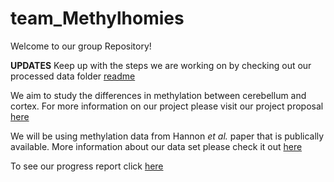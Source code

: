 # team_Methylhomies


Welcome to our group Repository!

**UPDATES** Keep up with the steps we are working on by checking out our processed data folder [readme](https://github.com/STAT540-UBC/team_Methylhomies/tree/master/data/processed_data)

We aim to study the differences in methylation between cerebellum and cortex. For more information on our project please visit our project proposal [here](https://github.com/STAT540-UBC/team_Methylhomies/blob/master/project_proposal.md)

We will be using methylation data from Hannon *et al.* paper that is publically available. More information about our data set please check it out [here](https://github.com/STAT540-UBC/team_Methylhomies/tree/master/data)

To see our progress report click [here](progress_report.md)
